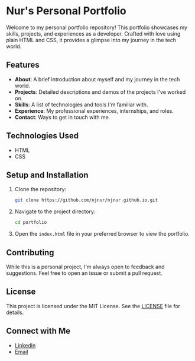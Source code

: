 # Nur's Personal Portfolio

Welcome to my personal portfolio repository! This portfolio showcases my skills, projects, and experiences as a
developer. Crafted with love using plain HTML and CSS, it provides a glimpse into my journey in the tech world.

## Features

- **About**: A brief introduction about myself and my journey in the tech world.
- **Projects**: Detailed descriptions and demos of the projects I've worked on.
- **Skills**: A list of technologies and tools I'm familiar with.
- **Experience**: My professional experiences, internships, and roles.
- **Contact**: Ways to get in touch with me.

## Technologies Used

- HTML
- CSS

## Setup and Installation

1. Clone the repository:
   ```bash
   git clone https://github.com/njnur/njnur.github.io.git
   ```

2. Navigate to the project directory:
   ```bash
   cd portfolio
   ```

3. Open the `index.html` file in your preferred browser to view the portfolio.

## Contributing

While this is a personal project, I'm always open to feedback and suggestions. Feel free to open an issue or submit a
pull request.

## License

This project is licensed under the MIT License. See the [LICENSE](LICENSE) file for details.

## Connect with Me

- [LinkedIn](www.linkedin.com/in/nnur)
- [Email](mailto:nur.ruet12@gmail.com)
